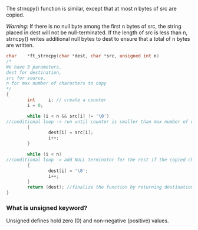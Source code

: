 The  strncpy()  function is similar, except that at most n bytes of src are copied.  

*Warning*: If there is no null byte among the first n bytes of src, the string placed in dest will not be null-terminated. If  the  length of src is less than n, strncpy() writes additional null bytes to dest to ensure that a total of n bytes are written.

```c
char    *ft_strncpy(char *dest, char *src, unsigned int n)
/*
We have 3 parameters,
dest for destination,
src for source,
n for max number of characters to copy
*/
{       
        int     i; // create a counter
        i = 0;

        while (i < n && src[i] != '\0')
//conditional loop -> run until counter is smaller than max number of charaters AND source hits the end.
        {
                dest[i] = src[i];
                i++;
        }

        while (i < n)
//conditional loop -> add NULL terminator for the rest if the copied charcters are less than max number of characters.
        {
                dest[i] = '\0';
                i++;
        }       
        return (dest); //finalize the function by returning destination 
}
```

### What is unsigned keyword?
Unsigned defines hold zero (0) and non-negative (positive) values.

